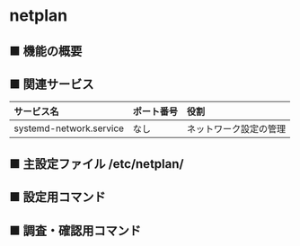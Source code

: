 # netplan

## ■ 機能の概要

## ■ 関連サービス
|サービス名|ポート番号|役割|
|:---|:---|:---|
|systemd-network.service|なし|ネットワーク設定の管理|

## ■ 主設定ファイル /etc/netplan/

## ■ 設定用コマンド

## ■ 調査・確認用コマンド

